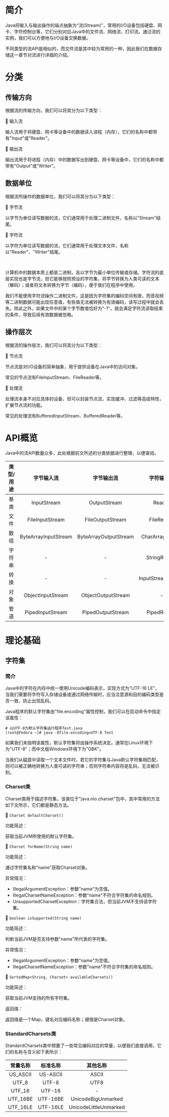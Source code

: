 # 简介
Java将输入与输出操作的端点抽象为“流(Stream)”，常用的I/O设备包括硬盘、网卡、字符控制台等，它们分别对应Java中的文件流、网络流、打印流。通过流的实例，我们可以方便地与I/O设备交换数据。

不同类型的流API是相似的，而文件流是其中较为常用的一种，因此我们在数据存储这一章节对流进行详细的介绍。

# 分类
## 传输方向
根据流的传输方向，我们可以将其分为以下类型：

🔷 输入流

输入流用于将硬盘、网卡等设备中的数据读入进程（内存），它们的名称中都带有"Input"或"Reader"。

🔷 输出流

输出流用于将进程（内存）中的数据写出到硬盘、网卡等设备中，它们的名称中都带有"Output"或"Writer"。

## 数据单位
根据流所操作的数据单位，我们可以将其分为以下类型：

🔶 字节流

以字节为单位读写数据的流，它们通常用于处理二进制文件，名称以"Stream"结尾。

🔶 字符流

以字符为单位读写数据的流，它们通常用于处理文本文件，名称以"Reader"、"Writer"结尾。

<br />

计算机中的数据本质上都是二进制，且以字节为最小单位传输或存储。字符流的底层实现也是字节流，但它能够按照预设的字符集，将字节转换为人类可读的文本（解码）；或者将文本转换为字节（编码），便于我们在程序中使用。

我们不能使用字符流操作二进制文件，这是因为字符集的编码空间有限，而音视频等二进制数据可能出现任意值，有些值无法被转换为有效编码，读写过程中就会丢失。除此之外，如果文件中的某个字节数值恰好为"-1"，就会满足字符流读取结束的条件，导致后续有效数据被忽略。

## 操作层次
根据流的操作层次，我们可以将其分为以下类型：

🔷 节点流

节点流是对I/O设备的简单抽象，用于提供设备在Java中的访问对象。

常见的节点流有FileInputStream、FileReader等。

🔷 处理流

处理流本身不对应具体的设备，但可以封装节点流，实现缓冲、过滤等高级特性，扩展节点流的功能。

常见的处理流有BufferedInputStream、BufferedReader等。

# API概览
Java中的流API数量众多，此处根据前文所述的分类依据进行整理，以便查阅。

<div align="center">

| 类型/用途 |      字节输入流      |      字节输出流       |    字符输入流     |    字符输出流     |
| :-------: | :------------------: | :-------------------: | :---------------: | :---------------: |
|   基类    |     InputStream      |     OutputStream      |      Reader       |      Writer       |
|   文件    |   FileInputStream    |   FileOutputStream    |    FileReader     |    FileWriter     |
|   数组    | ByteArrayInputStream | ByteArrayOutputStream |  CharArrayReader  |  CharArrayWriter  |
|  字符串   |          -           |           -           |   StringReader    |   StringWriter    |
|   转换    |          -           |           -           | InputStreamReader | InputStreamWriter |
|   对象    |  ObjectInputStream   |  ObjectOutputStream   |         -         |         -         |
|   管道    |   PipedInputStream   |   PipedOutputStream   |    PipedReader    |    PipedWriter    |

</div>

# 理论基础
## 字符集
### 简介
Java中的字符在内存中统一使用Unicode编码表示，实现方式为"UTF-16 LE"，当我们需要将字符写入存储设备或通过网络传输时，应当注意源和目的编码类型是否一致，防止出现乱码。

Java程序的默认字符集由"file.encoding"属性控制，我们可以在启动命令中指定该属性：

```text
# 以UTF-8为默认字符集运行程序Test.java
[root@Fedora ~]# java -Dfile.encoding=UTF-8 Test
```

如果我们未指明该属性，默认字符集将由操作系统决定。通常在Linux环境下为"UTF-8"；而中文版Windows环境下为"GBK"。

当我们从磁盘中读取一个文本文件时，若它的字符集与Java默认字符集相匹配，则可以被正确地转换为人类可读的字符串；否则字符串内容将是乱码，无法被识别。

### Charset类
Charset类用于描述字符集，该类位于"java.nio.charset"包中，其中常用的方法如下文所示，它们都是静态方法。

🔷 `Charset defaultCharset()`

功能简述：

获取当前JVM所使用的默认字符集。

🔷 `Charset forName(String name)`

功能简述：

通过字符集名称"name"获取Charset对象。

异常情况：

- IllegalArgumentException：参数"name"为空值。
- IllegalCharsetNameException：参数"name"不符合字符集的命名规则。
- UnsupportedCharsetException：字符集合法，但当前JVM不支持该字符集。

🔷 `boolean isSupported(String name)`

功能简述：

判断当前JVM是否支持参数"name"所代表的字符集。

异常情况：

- IllegalArgumentException：参数"name"为空值。
- IllegalCharsetNameException：参数"name"不符合字符集的命名规则。

🔷 `SortedMap<String, Charset> availableCharsets()`

功能简述：

获取当前JVM支持的所有字符集。

返回值：

返回值是一个Map，键名对应编码名称；键值是Charset对象。

### StandardCharsets类
StandardCharsets类中预置了一些常见编码对应的常量，以便我们直接调用，它们的名称与含义如下表所示：

<div align="center">

| 常量名称 | 标准名称 |       其他名称        |
| :------: | :------: | :-------------------: |
| US_ASCII | US-ASCII |         ASCII         |
|  UTF_8   |  UTF-8   |         UTF8          |
|  UTF_16  |  UTF-16  |           -           |
| UTF_16BE | UTF-16BE |  UnicodeBigUnmarked   |
| UTF_16LE | UTF-16LE | UnicodeLittleUnmarked |

</div>
